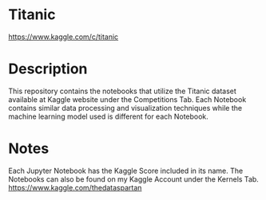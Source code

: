 # Titanic
https://www.kaggle.com/c/titanic

# Description
This repository contains the notebooks that utilize the Titanic dataset available at Kaggle website under the Competitions Tab. 
Each Notebook contains similar data processing and visualization techniques while the machine learning model used is different for each Notebook.

# Notes
Each Jupyter Notebook has the Kaggle Score included in its name.
The Notebooks can also be found on my Kaggle Account under the Kernels Tab. https://www.kaggle.com/thedataspartan
